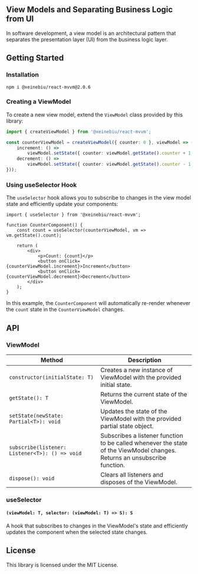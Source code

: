 ## View Models and Separating Business Logic from UI

In software development, a view model is an architectural pattern that separates the presentation layer (UI) from the business logic layer.


## Getting Started

### Installation
````shell
npm i @xeinebiu/react-mvvm@2.0.6
````

### Creating a ViewModel

To create a new view model, extend the `ViewModel` class provided by this library:

```typescript
import { createViewModel } from '@xeinebiu/react-mvvm';

const counterViewModel = createViewModel({ counter: 0 }, viewModel => ({
    increment: () =>
        viewModel.setState({ counter: viewModel.getState().counter + 1 }),
    decrement: () =>
        viewModel.setState({ counter: viewModel.getState().counter - 1 }),
}));
```

### Using useSelector Hook

The `useSelector` hook allows you to subscribe to changes in the view model state and efficiently update your components:

```tsx
import { useSelector } from '@xeinebiu/react-mvvm';

function CounterComponent() {
    const count = useSelector(counterViewModel, vm => vm.getState().count);

    return (
        <div>
            <p>Count: {count}</p>
            <button onClick={counterViewModel.increment}>Increment</button>
            <button onClick={counterViewModel.decrement}>Decrement</button>
        </div>
    );
}
```

In this example, the `CounterComponent` will automatically re-render whenever the `count` state in the `CounterViewModel` changes.

## API

### ViewModel

| Method                                         | Description                                                                                                               |
|------------------------------------------------|---------------------------------------------------------------------------------------------------------------------------|
| `constructor(initialState: T)`                 | Creates a new instance of ViewModel with the provided initial state.                                                      |
| `getState(): T`                                | Returns the current state of the ViewModel.                                                                               |
| `setState(newState: Partial<T>): void`         | Updates the state of the ViewModel with the provided partial state object.                                                |
| `subscribe(listener: Listener<T>): () => void` | Subscribes a listener function to be called whenever the state of the ViewModel changes. Returns an unsubscribe function. |
| `dispose(): void`                              | Clears all listeners and disposes of the ViewModel.                                                                       |

### useSelector

#### `(viewModel: T, selector: (viewModel: T) => S): S`

A hook that subscribes to changes in the ViewModel's state and efficiently updates the component when the selected state changes.

## License

This library is licensed under the MIT License.
